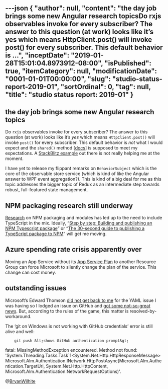 ---json
{
  "author": null,
  "content": "the day job brings some new Angular research topicsDo rxjs observables invoke for every subscriber? The answer to this question (at work) looks like it’s yes which means HttpClient.post() will invoke post() for every subscriber. This default behavior is ...",
  "inceptDate": "2019-01-28T15:01:04.8973912-08:00",
  "isPublished": true,
  "itemCategory": null,
  "modificationDate": "0001-01-01T00:00:00",
  "slug": "studio-status-report-2019-01",
  "sortOrdinal": 0,
  "tag": null,
  "title": "studio status report: 2019-01"
}
---

## the day job brings some new Angular research topics

Do `rxjs` observables invoke for every subscriber? The answer to this question (at work) looks like it’s *yes* which means `HttpClient.post()` will invoke `post()` for every subscriber. This default behavior is *not* what I would expect and the `shared()` method [[docs](https://github.com/ReactiveX/rxjs/blob/01a09789a0a9484c368b7bd6ed37f94d25490a00/doc/operators.md#multicasting-operators)] is supposed to meet my expectations. A [StackBlitz example](https://stackblitz.com/edit/rxjs-observable-share?file=app%2Fapp.component.ts) out there is not really helping me at the moment.

I have yet to release my flippant remarks on `BehaviorSubject` which is the core of the observable store service (which is kind of like the Angular answer to WPF event aggregation?). This is kind of a big deal for me as this topic addresses the bigger topic of Redux as an intermediate step towards robust, full-featured state management.

## NPM packaging research still underway

[Research](https://github.com/BryanWilhite/nodejs/tree/master/npm-package) on NPM packaging and modules has led up to the need to include TypeScript in the mix. Ideally, “[Step by step: Building and publishing an NPM Typescript package](https://itnext.io/step-by-step-building-and-publishing-an-npm-typescript-package-44fe7164964c)” or “[The 30-second guide to publishing a TypeScript package to NPM](https://medium.com/cameron-nokes/the-30-second-guide-to-publishing-a-typescript-package-to-npm-89d93ff7bccd)” will get me moving.

## Azure spending rate crisis apparently over

Moving an App Service without its [App Service Plan](https://docs.microsoft.com/en-us/azure/app-service/overview-hosting-plans) to another Resource Group can force Microsoft to silently change the plan of the service. This change can cost money.

## outstanding issues

Microsoft’s Edward Thomson [did not get back to me](https://twitter.com/ethomson/status/1063003088569753600) for the YAML issue I was having so I lodged an issue on GitHub and [got some not-so-great news](https://github.com/Microsoft/azure-pipelines-tasks/issues/9235#issuecomment-451982478). But, according to the rules of the game, this matter is resolved-by-workaround.

The ‘git on Windows is not working with GitHub credentials’ error is still alive and well:

        git push &lt;shows GitHub authentication prompt&gt;
fatal: MissingMethodException encountered.
    Method not found: 'System.Threading.Tasks.Task`1&lt;System.Net.Http.HttpResponseMessage&gt; Microsoft.Alm.Authentication.INetwork.HttpPostAsync(Microsoft.Alm.Authentication.TargetUri, System.Net.Http.HttpContent, Microsoft.Alm.Authentication.NetworkRequestOptions)'.

@[BryanWilhite](https://twitter.com/bryanwilhite)
